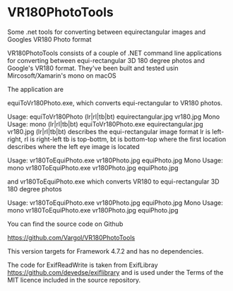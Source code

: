 # VR180PhotoTools
Some .net tools for converting between equirectangular images and Googles VR180 Photo format

VR180PhotoTools consists of a couple of .NET command line applications for converting between equi-rectangular 3D 180 degree photos and Google's VR180 format.
They've been built and tested usin Mircosoft/Xamarin's mono on macOS

The application are

equiToVr180Photo.exe, which converts equi-rectangular to VR180 photos.

Usage: equiToVr180Photo (lr|rl|tb|bt) equirectangular.jpg vr180.jpg
Mono Usage: mono (lr|rl|tb|bt) equiToVr180Photo.exe equirectangular.jpg vr180.jpg
    (lr|rl|tb|bt) describes the equi-rectangular image format
    lr is left-right, rl is right-left
    tb is top-bottm, bt is bottom-top
  where the first location describes where the left eye image is located

Usage: vr180ToEquiPhoto.exe vr180Photo.jpg equiPhoto.jpg
Mono Usage: mono vr180ToEquiPhoto.exe vr180Photo.jpg equiPhoto.jpg

and vr180ToEquiPhoto.exe which converts VR180 to equi-rectangular 3D 180 degree photos

Usage: vr180ToEquiPhoto.exe vr180Photo.jpg equiPhoto.jpg
Mono Usage: mono vr180ToEquiPhoto.exe vr180Photo.jpg equiPhoto.jpg


You can find the source code on Github

https://github.com/Vargol/VR180PhotoTools

This version targets for Framework 4.7.2 and has no dependencies.

The code for ExifReadWrite is taken from ExifLibray https://github.com/devedse/exiflibrary
and is used under the Terms of the MIT licence included in the source repository.

